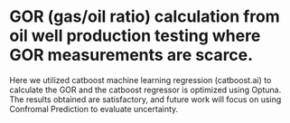 # GOR (gas/oil ratio) calculation from oil well production testing where GOR measurements are scarce.
Here we utilized catboost machine learning regression (catboost.ai) to calculate the GOR and the catboost regressor is optimized using Optuna.
The results obtained are satisfactory, and future work will focus on using Confromal Prediction to evaluate uncertainty.
